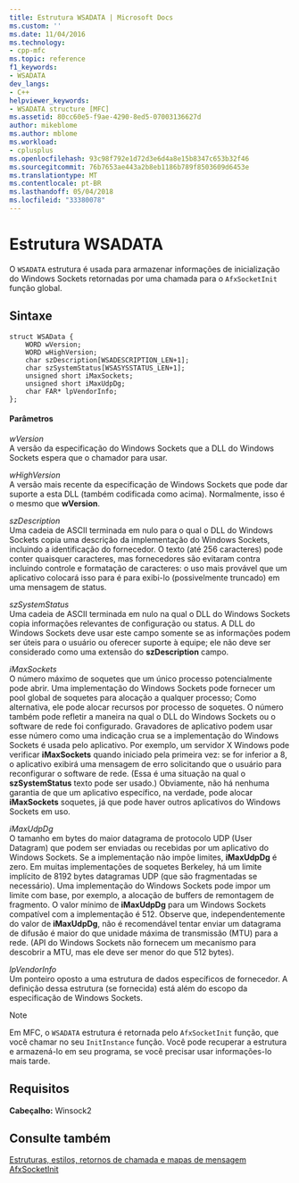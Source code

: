 ```yaml
---
title: Estrutura WSADATA | Microsoft Docs
ms.custom: ''
ms.date: 11/04/2016
ms.technology:
- cpp-mfc
ms.topic: reference
f1_keywords:
- WSADATA
dev_langs:
- C++
helpviewer_keywords:
- WSADATA structure [MFC]
ms.assetid: 80cc60e5-f9ae-4290-8ed5-07003136627d
author: mikeblome
ms.author: mblome
ms.workload:
- cplusplus
ms.openlocfilehash: 93c98f792e1d72d3e6d4a8e15b8347c653b32f46
ms.sourcegitcommit: 76b7653ae443a2b8eb1186b789f8503609d6453e
ms.translationtype: MT
ms.contentlocale: pt-BR
ms.lasthandoff: 05/04/2018
ms.locfileid: "33380078"
---
```

# <a name="wsadata-structure"></a>Estrutura WSADATA
O `WSADATA` estrutura é usada para armazenar informações de inicialização do Windows Sockets retornadas por uma chamada para o `AfxSocketInit` função global.  
  
## <a name="syntax"></a>Sintaxe  
  
```  
struct WSAData {  
    WORD wVersion;  
    WORD wHighVersion;  
    char szDescription[WSADESCRIPTION_LEN+1];  
    char szSystemStatus[WSASYSSTATUS_LEN+1];  
    unsigned short iMaxSockets;  
    unsigned short iMaxUdpDg;  
    char FAR* lpVendorInfo;  
};  
```  
  
#### <a name="parameters"></a>Parâmetros  
 *wVersion*  
 A versão da especificação do Windows Sockets que a DLL do Windows Sockets espera que o chamador para usar.  
  
 *wHighVersion*  
 A versão mais recente da especificação de Windows Sockets que pode dar suporte a esta DLL (também codificada como acima). Normalmente, isso é o mesmo que **wVersion**.  
  
 *szDescription*  
 Uma cadeia de ASCII terminada em nulo para o qual o DLL do Windows Sockets copia uma descrição da implementação do Windows Sockets, incluindo a identificação do fornecedor. O texto (até 256 caracteres) pode conter quaisquer caracteres, mas fornecedores são evitaram contra incluindo controle e formatação de caracteres: o uso mais provável que um aplicativo colocará isso para é para exibi-lo (possivelmente truncado) em uma mensagem de status.  
  
 *szSystemStatus*  
 Uma cadeia de ASCII terminada em nulo na qual o DLL do Windows Sockets copia informações relevantes de configuração ou status. A DLL do Windows Sockets deve usar este campo somente se as informações podem ser úteis para o usuário ou oferecer suporte à equipe; ele não deve ser considerado como uma extensão do **szDescription** campo.  
  
 *iMaxSockets*  
 O número máximo de soquetes que um único processo potencialmente pode abrir. Uma implementação do Windows Sockets pode fornecer um pool global de soquetes para alocação a qualquer processo; Como alternativa, ele pode alocar recursos por processo de soquetes. O número também pode refletir a maneira na qual o DLL do Windows Sockets ou o software de rede foi configurado. Gravadores de aplicativo podem usar esse número como uma indicação crua se a implementação do Windows Sockets é usada pelo aplicativo. Por exemplo, um servidor X Windows pode verificar **iMaxSockets** quando iniciado pela primeira vez: se for inferior a 8, o aplicativo exibirá uma mensagem de erro solicitando que o usuário para reconfigurar o software de rede. (Essa é uma situação na qual o **szSystemStatus** texto pode ser usado.) Obviamente, não há nenhuma garantia de que um aplicativo específico, na verdade, pode alocar **iMaxSockets** soquetes, já que pode haver outros aplicativos do Windows Sockets em uso.  
  
 *iMaxUdpDg*  
 O tamanho em bytes do maior datagrama de protocolo UDP (User Datagram) que podem ser enviadas ou recebidas por um aplicativo do Windows Sockets. Se a implementação não impõe limites, **iMaxUdpDg** é zero. Em muitas implementações de soquetes Berkeley, há um limite implícito de 8192 bytes datagramas UDP (que são fragmentadas se necessário). Uma implementação do Windows Sockets pode impor um limite com base, por exemplo, a alocação de buffers de remontagem de fragmento. O valor mínimo de **iMaxUdpDg** para um Windows Sockets compatível com a implementação é 512. Observe que, independentemente do valor de **iMaxUdpDg**, não é recomendável tentar enviar um datagrama de difusão é maior do que unidade máxima de transmissão (MTU) para a rede. (API do Windows Sockets não fornecem um mecanismo para descobrir a MTU, mas ele deve ser menor do que 512 bytes).  
  
 *lpVendorInfo*  
 Um ponteiro oposto a uma estrutura de dados específicos de fornecedor. A definição dessa estrutura (se fornecida) está além do escopo da especificação de Windows Sockets.  
  
> [!NOTE]
>  Em MFC, o `WSADATA` estrutura é retornada pelo `AfxSocketInit` função, que você chamar no seu `InitInstance` função. Você pode recuperar a estrutura e armazená-lo em seu programa, se você precisar usar informações-lo mais tarde.  
  
## <a name="requirements"></a>Requisitos  
 **Cabeçalho:** Winsock2  
  
## <a name="see-also"></a>Consulte também  
 [Estruturas, estilos, retornos de chamada e mapas de mensagem](../../mfc/reference/structures-styles-callbacks-and-message-maps.md)   
 [AfxSocketInit](../../mfc/reference/application-information-and-management.md#afxsocketinit)

